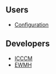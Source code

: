 ## Users ##

  * [Configuration](http://code.google.com/p/eggwm/wiki/EggWMConfig)

## Developers ##

  * [ICCCM](http://code.google.com/p/eggwm/wiki/ICCCM)
  * [EWMH](http://code.google.com/p/eggwm/wiki/EWMH)